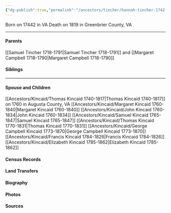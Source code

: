 ```yaml
---
{"dg-publish":true,"permalink":"/ancestors/tincher/hannah-tincher-1742-1819/","tags":["Hannah-Tincher"]}
---
```


Born on  17442 in VA
Death on 1819 in Greenbrier County, VA

---
#### Parents

[[Samuel Tincher 1718-1791\|Samuel Tincher 1718-1791]] and [[Margaret Campbell 1718-1790\|Margaret Campbell 1718-1790]]
#### Siblings
<!-- Link to sibling -->

---
#### Spouse and Children
[[Ancestors/Kincaid/Thomas Kincaid 1740-1817\|Thomas Kincaid 1740-1817]] on 1760 in Augusta County, VA
[[Ancestors/Kincaid/Margaret Kincaid 1760-1840\|Margaret Kincaid 1760-1840]]
[[Ancestors/Kincaid/John Kincaid 1760-1834\|John Kincaid 1760-1834]]
[[Ancestors/Kincaid/Samuel Kincaid 1765-1847\|Samuel Kincaid 1765-1847]]
[[Ancestors/Kincaid/Thomas Kincaid 1770-1831\|Thomas Kincaid 1770-1831]]
[[Ancestors/Kincaid/George Campbell Kincaid 1773-1870\|George Campbell Kincaid 1773-1870]]
[[Ancestors/Kincaid/Francis Kincaid 1784-1826\|Francis Kincaid 1784-1826]]
[[Ancestors/Kincaid/Elizabeth Kincaid 1785-1862\|Elizabeth Kincaid 1785-1862]]

#### Census Records

#### Land Transfers

#### Biography

#### Photos

#### Sources

